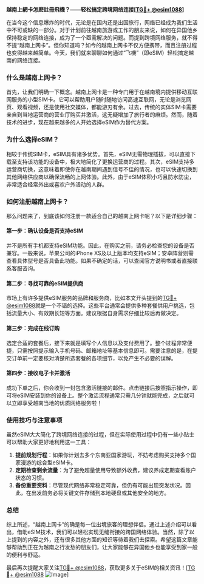**越南上網卡怎麽註冊飛機？——轻松搞定跨境网络连接[[TG💪+ @esim1088](https://t.me/s/esim1088)]**

在当今这个信息爆炸的时代，无论是在国内还是出国旅行，网络已经成为我们生活中不可或缺的一部分。对于计划前往越南旅游或工作的朋友来说，如何在异国他乡保持稳定的网络连接，成为了一个亟需解决的问题。而提到跨境网络服务，就不得不提“越南上网卡”。但你知道吗？如今的越南上网卡不仅方便携带，而且注册过程也变得越来越简单。今天，我们就来聊聊如何通过“飞機”（即eSIM）轻松搞定越南的网络连接。

### 什么是越南上网卡？

首先，让我们明确一下概念。越南上网卡是一种专门用于在越南境内提供移动互联网服务的小型SIM卡。它可以帮助用户随时随地访问高速互联网，无论是浏览网页、观看视频，还是使用社交媒体，都能游刃有余。过去，传统的实体SIM卡需要亲自到当地运营商的营业厅购买并激活，这无疑增加了旅行者的麻烦。然而，随着技术的进步，现在越来越多的人开始选择eSIM作为替代方案。

### 为什么选择eSIM？

相较于传统SIM卡，eSIM具有诸多优势。首先，eSIM无需物理插拔，可以直接下载至支持该功能的设备中，极大地简化了更换运营商的过程。其次，eSIM支持多运营商切换，这意味着即使你在越南期间遇到信号不佳的情况，也可以快速切换到其他网络供应商以确保流畅的上网体验。此外，由于eSIM体积小巧且防水防尘，非常适合经常外出或喜欢户外活动的人群。

### 如何注册越南上网卡？

那么问题来了，到底该如何注册一款适合自己的越南上网卡呢？以下是详细步骤：

#### 第一步：确认设备是否支持eSIM

并不是所有手机都支持eSIM功能。因此，在购买之前，请务必检查您的设备是否兼容。一般来说，苹果公司的iPhone XS及以上版本均支持eSIM；安卓阵营则需查看具体型号是否具备此功能。如果不确定的话，可以查阅官方说明书或者直接联系客服咨询。

#### 第二步：寻找可靠的eSIM提供商

市场上有许多提供eSIM服务的品牌和服务商，比如本文开头提到的[TG💪+ @esim1088](https://t.me/s/esim1088)就是一个不错的选择。这些平台通常会提供多种套餐供用户挑选，包括流量大小、有效期长短等方面。建议根据自身需求仔细比较后再做决定。

#### 第三步：完成在线订购

选定合适的套餐后，接下来就是填写个人信息以及支付费用了。整个过程非常便捷，只需按照提示输入手机号码、邮箱地址等基本信息即可。需要注意的是，在提交订单前一定要核对清楚所选套餐的各项细节，以免产生不必要的误解。

#### 第四步：接收电子卡并激活

成功下单之后，你会收到一封包含激活链接的邮件。点击链接后按照指示操作，即可将eSIM安装到你的设备上。整个激活流程通常只需几分钟就能完成，之后就可以立即享受越南当地的优质网络服务啦！

### 使用技巧与注意事项

虽然eSIM大大简化了跨境网络连接的过程，但在实际使用过程中仍有一些小贴士可以帮助大家更好地利用这一工具：

1. **提前规划行程**：如果你计划去多个东南亚国家游玩，不妨考虑购买支持多个国家漫游的综合型eSIM卡。
2. **定期检查剩余流量**：为了避免超量使用导致额外收费，建议养成定期查看账户状态的习惯。
3. **备份重要资料**：尽管现代网络非常稳定可靠，但仍有可能出现突发状况。因此，在出发前务必将关键文件存储到本地硬盘或其他安全的地方。

### 总结

综上所述，“越南上网卡”的确是每一位出境旅客的理想伴侣。通过上述介绍可以看出，借助eSIM技术，我们可以轻松实现无缝衔接的跨国网络体验。当然，除了以上提到的内容之外，还有很多其他方面的知识等待着我们去探索。希望这篇文章能够帮助到正在为越南之行发愁的朋友们，让大家能够在异国他乡也能享受到家一般的便利与舒适。

最后再次提醒大家关注[TG💪+ @esim1088](https://t.me/s/esim1088)，获取更多关于eSIM的相关资讯！[[TG💪+ @esim1088](https://t.me/s/esim1088) ![Image](https://i.postimg.cc/4NQfJmqS/Snipaste-2025-05-13-00-14-12.png)]